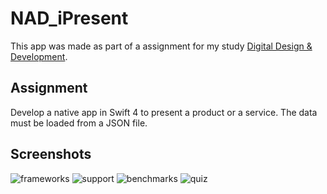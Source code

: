 # NAD_iPresent

This app was made as part of a assignment for my study [Digital Design & Development](https://www.howest.be/en/programmes/bachelor/devine). 

## Assignment

Develop a native app in Swift 4 to present a product or a service. The data must be loaded from a JSON file.

## Screenshots

![frameworks](https://user-images.githubusercontent.com/33849126/46991306-b403f500-d105-11e8-80d5-e19d85325f84.jpg)
![support](https://user-images.githubusercontent.com/33849126/46991326-c847f200-d105-11e8-9932-c84586353dee.jpg)
![benchmarks](https://user-images.githubusercontent.com/33849126/46991349-e0b80c80-d105-11e8-8ad1-dd66b0b9140c.jpg)
![quiz](https://user-images.githubusercontent.com/33849126/46991408-21b02100-d106-11e8-9c95-1ca63c66ac15.jpg)

